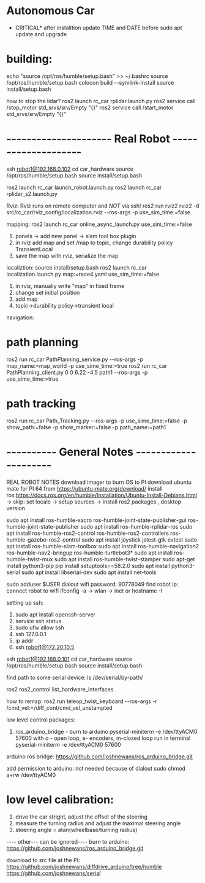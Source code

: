 # Autonomous Car
* CRITICAL*
after installtion update TIME and DATE before sudo apt update and upgrade

# building:
echo "source /opt/ros/humble/setup.bash" >> ~/.bashrc
source /opt/ros/humble/setup.bash
colocon build --symlink-install
source install/setup.bash


how to stop the lidar?
ros2 launch rc_car rplidar.launch.py 
ros2 service call /stop_motor std_srvs/srv/Empty "{}"
ros2 service call /start_motor std_srvs/srv/Empty "{}"


# --------------------- Real Robot --------------------

ssh robot1@192.168.0.102
cd car_hardware
source /opt/ros/humble/setup.bash
source install/setup.bash

ros2 launch rc_car launch_robot.launch.py
ros2 launch rc_car rplidar_s2.launch.py 

Rviz:
Rviz runs on remote computer and *NOT* via ssh!
ros2 run rviz2 rviz2 -d src/rc_car/rviz_config/localization.rviz --ros-args -p use_sim_time:=false

mapping:
ros2 launch rc_car online_async_launch.py use_sim_time:=false
1. panels -> add new panel -> slam tool box plugin
2. in rviz add map and set /map to topic, change durability policy TransientLocal
2. save the map with rviz, serialize the map


localiztion:
source install/setup.bash
ros2 launch rc_car localization.launch.py map:=race4.yaml use_sim_time:=false
1. in rviz, manually write "map" in fixed frame
2. change set initial position
3. add map
4. topic->durability policy->transient local
<!-- ros2 launch rc_car localization_launch.py map:=my_lab3.yaml use_sim_time:=false -->





navigation:
# path planning
ros2 run rc_car PathPlanning_service.py --ros-args -p map_name:=map_world -p use_sime_time:=true
ros2 run rc_car PathPlanning_client.py 0 0 6.22 -4.5 path1  --ros-args -p use_sime_time:=true
# path tracking
ros2 run rc_car Path_Tracking.py --ros-args -p use_sime_time:=false -p show_path:=false -p show_marker:=false -p path_name:=path1


# ---------- General Notes ---------------------

REAL ROBOT NOTES
download imager to burn OS to PI
download ubuntu mate for PI 64 from https://ubuntu-mate.org/download/
install ros:https://docs.ros.org/en/humble/Installation/Ubuntu-Install-Debians.html
        -> skip: set locale
        -> setup sources
        -> install ros2 packages , desktop version

sudo apt install ros-humble-xacro ros-humble-joint-state-publisher-gui ros-humble-joint-state-publisher
sudo apt install ros-humble-rplidar-ros
sudo apt install ros-humble-ros2-control ros-humble-ros2-controllers ros-humble-gazebo-ros2-control
sudo apt install joystick jstest-gtk evtest 
sudo apt install ros-humble-slam-toolbox
sudo apt install ros-humble-navigation2 ros-humble-nav2-bringup ros-humble-turtlebot3*
sudo apt install ros-humble-twist-mux 
sudo apt install ros-humble-twist-stamper
sudo apt-get install python3-pip
pip install setuptools==58.2.0
sudo apt install python3-serial 
sudo apt install libserial-dev
sudo apt install net-tools

sudo adduser $USER dialout
wifi password: 90778049
find robot ip:
connect robot to wifi
ifconfig -a -> wlan -> inet
or
hostname -I

setting up ssh:
1. sudo apt install openssh-server
2. service ssh status
3. sudo ufw allow ssh
4. ssh 127.0.0.1
5. ip addr
6. ssh robot1@172.20.10.5

ssh robot1@192.168.0.101
cd car_hardware
source /opt/ros/humble/setup.bash
source install/setup.bash


find path to some serial device:
ls /dev/serial/by-path/

ros2 ros2_control list_hardware_interfaces


how to remap:
ros2 run teleop_twist_keyboard --ros-args -r /cmd_vel:=/diff_cont/cmd_vel_unstampted


low level control packages:
1. ros_arduino_bridge - burn to arduino
pyserial-miniterm -e /dev/ttyACM0 57600
with o - open loop, e- encoders, m-closed loop
run in terminal 
pyserial-miniterm -e /dev/ttyACM0 57600


arduino ros bridge:
https://github.com/joshnewans/ros_arduino_bridge.git

add permission to arduino: not needed because of dialout
sudo chmod a+rw /dev/ttyACM0

# low level calibration:
1. drive the car stright, adjust the offset of the steering
2. measure the turning radius and adjust the maximal steering angle 
3. steering angle = atan(wheelbase/turning radius)


---- other--- can be ignored----
burn to arduino: https://github.com/joshnewans/ros_arduino_bridge.git

download to src file at the PI:
https://github.com/joshnewans/diffdrive_arduino/tree/humble
https://github.com/joshnewans/serial